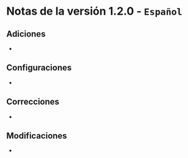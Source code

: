 # Notas de la versión 1.2.0 - `Español`

## Adiciones
* 

## Configuraciones
* 

## Correcciones
* 

## Modificaciones
* 